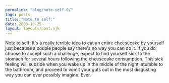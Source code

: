 ```yaml
---
permalink: "blog/note-self-0/"
tags: posts
title: "Note to self:"
date: 2003-10-25
layout: layouts/post.njk
---
```


Note to self: It's a really terrible idea to eat an entire cheesecake by yourself just because a couple people say there's no way you can do it. If you do choose to accept such a challenge, expect to find yourself sick to the stomach for several hours following the cheesecake consumption. This sick feeling will subside when you wake up in the middle of the night, stumble to the bathroom, and proceed to vomit your guts out in the most disgusting way you can ever possibly imagine. Ever.